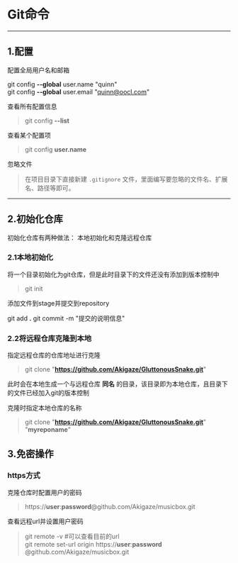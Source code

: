 # Git命令
--------
## 1.配置
配置全局用户名和邮箱
>   
git config **--global** user.name "quinn"  
git config **--global** user.email "quinn@oocl.com"

查看所有配置信息
> git config **--list**

查看某个配置项
> git config **user.name**

忽略文件  
> 在项目目录下直接新建 `.gitignore` 文件，里面编写要忽略的文件名、扩展名、路径等即可。

------
## 2.初始化仓库
初始化仓库有两种做法： 本地初始化和克隆远程仓库
### 2.1本地初始化
将一个目录初始化为git仓库，但是此时目录下的文件还没有添加到版本控制中
> git init

添加文件到stage并提交到repository
>
git add **.**
git commit -m "提交的说明信息"

### 2.2将远程仓库克隆到本地
指定远程仓库的仓库地址进行克隆
> git clone "**https://github.com/Akigaze/GluttonousSnake.git**"

此时会在本地生成一个与远程仓库 **同名** 的目录，该目录即为本地仓库，且目录下的文件已经加入git的版本控制

克隆时指定本地仓库的名称
> git clone "**https://github.com/Akigaze/GluttonousSnake.git**" "**myreponame**"

## 3.免密操作
### https方式
克隆仓库时配置用户的密码  
> https://**user**:**password**@github.com/Akigaze/musicbox.git

查看远程url并设置用户密码
> git remote -v #可以查看目前的url  
git remote set-url origin https://**user**:**password** @github.com/Akigaze/musicbox.git
